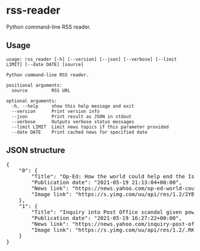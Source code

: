 # rss-reader

Python command-line RSS reader.

## Usage

```shell
usage: rss_reader [-h] [--version] [--json] [--verbose] [--limit LIMIT] [--date DATE] [source]

Python command-line RSS reader.

positional arguments:
  source         RSS URL

optional arguments:
  -h, --help     show this help message and exit
  --version      Print version info
  --json         Print result as JSON in stdout
  --verbose      Outputs verbose status messages
  --limit LIMIT  Limit news topics if this parameter provided
  --date DATE    Print cached news for specified date
```

## JSON structure

<pre>
{
    "0": {
        "Title": "Op-Ed: How the world could help end the Israeli-Palestinian conflict \u2014 and prevent future clashes",
        "Publication date": "2021-05-19 21:13:04+00:00",
        "News link": "https://news.yahoo.com/op-ed-world-could-help-211304938.html",
        "Image link": "https://s.yimg.com/uu/api/res/1.2/2YBFKEf5DQGLB7Zpa7Ef8g--~B/aD01NjA7dz04NDA7YXBwaWQ9eXRhY2h5b24-/https://media.zenfs.com/en/los_angeles_times_opinion_902/d9a9fe3e28a1063092dbfc42d1f63bbe"
    },
    "1": {
        "Title": "Inquiry into Post Office scandal given powers to compel witnesses",
        "Publication date": "2021-05-19 16:27:22+00:00",
        "News link": "https://news.yahoo.com/inquiry-post-office-scandal-given-162722842.html",
        "Image link": "https://s.yimg.com/uu/api/res/1.2/.RK3lelNYrvZ4n6Ms2WKGA--~B/aD0xNTYzO3c9MjUwMTthcHBpZD15dGFjaHlvbg--/https://media.zenfs.com/en/the_telegraph_258/d2dff7a92f196b66cec186b35931f707"
    }
}
</pre>